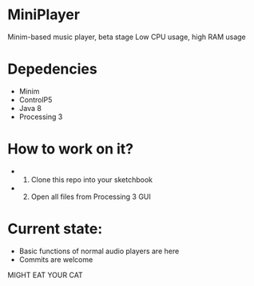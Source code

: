 # MiniPlayer
Minim-based music player, beta stage
Low CPU usage, high RAM usage

# Depedencies
* Minim
* ControlP5
* Java 8
* Processing 3

# How to work on it?
* 1. Clone this repo into your sketchbook
* 2. Open all files from Processing 3 GUI

# Current state:
* Basic functions of normal audio players are here
* Commits are welcome

MIGHT EAT YOUR CAT
